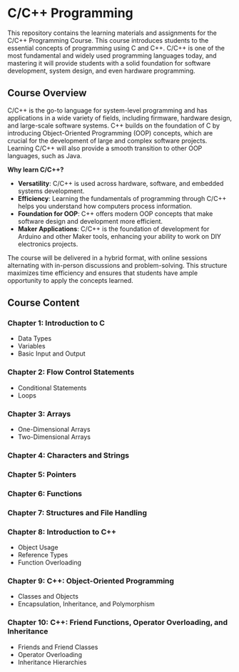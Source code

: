# C/C++ Programming 

This repository contains the learning materials and assignments for the C/C++ Programming Course. This course introduces students to the essential concepts of programming using C and C++. C/C++ is one of the most fundamental and widely used programming languages today, and mastering it will provide students with a solid foundation for software development, system design, and even hardware programming.

## Course Overview

C/C++ is the go-to language for system-level programming and has applications in a wide variety of fields, including firmware, hardware design, and large-scale software systems. C++ builds on the foundation of C by introducing Object-Oriented Programming (OOP) concepts, which are crucial for the development of large and complex software projects. Learning C/C++ will also provide a smooth transition to other OOP languages, such as Java.

**Why learn C/C++?**
- **Versatility**: C/C++ is used across hardware, software, and embedded systems development.
- **Efficiency**: Learning the fundamentals of programming through C/C++ helps you understand how computers process information.
- **Foundation for OOP**: C++ offers modern OOP concepts that make software design and development more efficient.
- **Maker Applications**: C/C++ is the foundation of development for Arduino and other Maker tools, enhancing your ability to work on DIY electronics projects.

The course will be delivered in a hybrid format, with online sessions alternating with in-person discussions and problem-solving. This structure maximizes time efficiency and ensures that students have ample opportunity to apply the concepts learned.

## Course Content

### Chapter 1: Introduction to C
- Data Types
- Variables
- Basic Input and Output

### Chapter 2: Flow Control Statements
- Conditional Statements
- Loops

### Chapter 3: Arrays
- One-Dimensional Arrays
- Two-Dimensional Arrays

### Chapter 4: Characters and Strings

### Chapter 5: Pointers

### Chapter 6: Functions

### Chapter 7: Structures and File Handling

### Chapter 8: Introduction to C++
- Object Usage
- Reference Types
- Function Overloading

### Chapter 9: C++: Object-Oriented Programming
- Classes and Objects
- Encapsulation, Inheritance, and Polymorphism

### Chapter 10: C++: Friend Functions, Operator Overloading, and Inheritance
- Friends and Friend Classes
- Operator Overloading
- Inheritance Hierarchies

